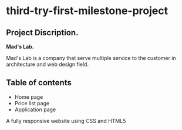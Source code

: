 # third-try-first-milestone-project

## Project Discription.

**Mad's Lab.**

Mad's Lab is a company that serve multiple service to the customer in architecture and web design field.

## Table of contents
* Home page
* Price list page
* Application page

A fully responsive website using CSS and HTML5
